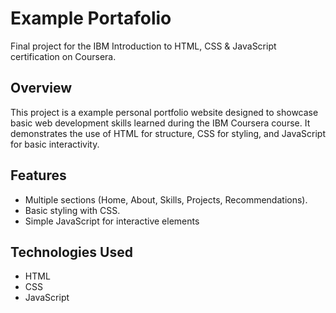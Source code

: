 # Example Portafolio
Final project for the IBM Introduction to HTML, CSS & JavaScript certification on Coursera.

## Overview

This project is a example personal portfolio website designed to showcase basic web development skills learned during the IBM Coursera course. It demonstrates the use of HTML for structure, CSS for styling, and JavaScript for basic interactivity.

## Features

  * Multiple sections (Home, About, Skills, Projects, Recommendations).
  * Basic styling with CSS.
  * Simple JavaScript for interactive elements

## Technologies Used

* HTML
* CSS
* JavaScript
